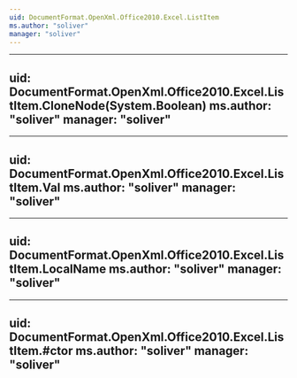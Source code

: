 ```yaml
---
uid: DocumentFormat.OpenXml.Office2010.Excel.ListItem
ms.author: "soliver"
manager: "soliver"
---
```


---
uid: DocumentFormat.OpenXml.Office2010.Excel.ListItem.CloneNode(System.Boolean)
ms.author: "soliver"
manager: "soliver"
---

---
uid: DocumentFormat.OpenXml.Office2010.Excel.ListItem.Val
ms.author: "soliver"
manager: "soliver"
---

---
uid: DocumentFormat.OpenXml.Office2010.Excel.ListItem.LocalName
ms.author: "soliver"
manager: "soliver"
---

---
uid: DocumentFormat.OpenXml.Office2010.Excel.ListItem.#ctor
ms.author: "soliver"
manager: "soliver"
---

